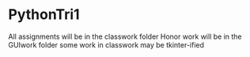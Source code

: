 # PythonTri1
All assignments will be in the classwork folder
Honor work will be in the GUIwork folder
some work in classwork may be tkinter-ified